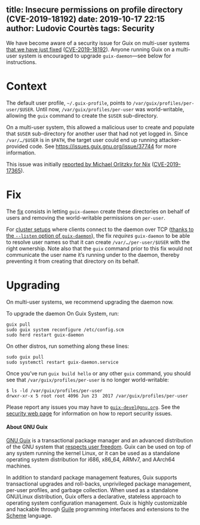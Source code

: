 title: Insecure permissions on profile directory (CVE-2019-18192)
date: 2019-10-17 22:15
author: Ludovic Courtès
tags: Security
---
We have become aware of a security issue for Guix on multi-user systems
[that we have just fixed](https://issues.guix.gnu.org/issue/37744)
([CVE-2019-18192](https://nvd.nist.gov/vuln/detail?vulnId=CVE-2019-18192)).
Anyone running Guix on a multi-user system is encouraged to upgrade
`guix-daemon`—see below for instructions.

# Context

The default user profile, `~/.guix-profile`, points to
`/var/guix/profiles/per-user/$USER`.  Until now,
`/var/guix/profiles/per-user` was world-writable, allowing the `guix`
command to create the `$USER` sub-directory.

On a multi-user system, this allowed a malicious user to create and
populate that `$USER` sub-directory for another user that had not yet
logged in.  Since `/var/…/$USER` is in `$PATH`, the target user could
end up running attacker-provided code.  See
https://issues.guix.gnu.org/issue/37744 for more information.

This issue was initially [reported by Michael Orlitzky for
Nix](https://www.openwall.com/lists/oss-security/2019/10/09/4)
([CVE-2019-17365](https://nvd.nist.gov/vuln/detail?vulnId=CVE-2019-17365)).

# Fix

The [fix](https://issues.guix.gnu.org/issue/37744) consists in letting
`guix-daemon` create these directories on behalf of users and removing
the world-writable permissions on `per-user`.

For [cluster
setups](https://hpc.guix.info/blog/2017/11/installing-guix-on-a-cluster/)
where clients connect to the daemon over TCP ([thanks to the `--listen`
option of
`guix-daemon`](https://guix.gnu.org/manual/en/html_node/Invoking-guix_002ddaemon.html)),
the fix _requires_ `guix-daemon` to be able to resolve user names so
that it can create `/var/…/per-user/$USER` with the right ownership.
Note also that the `guix` command prior to this fix would not
communicate the user name it’s running under to the daemon, thereby
preventing it from creating that directory on its behalf.

# Upgrading

On multi-user systems, we recommend upgrading the daemon now.

To upgrade the daemon On Guix System, run:

```
guix pull
sudo guix system reconfigure /etc/config.scm
sudo herd restart guix-daemon
```

On other distros, run something along these lines:

```
sudo guix pull
sudo systemctl restart guix-daemon.service
```

Once you’ve run `guix build hello` or any other `guix` command, you
should see that `/var/guix/profiles/per-user` is no longer
world-writable:

```
$ ls -ld /var/guix/profiles/per-user
drwxr-xr-x 5 root root 4096 Jun 23  2017 /var/guix/profiles/per-user
```

Please report any issues you may have to
[`guix-devel@gnu.org`](https://guix.gnu.org/contact/).  See the
[security web page](https://guix.gnu.org/security/) for information on
how to report security issues.

#### About GNU Guix

[GNU Guix](https://www.gnu.org/software/guix) is a transactional package
manager and an advanced distribution of the GNU system that [respects
user
freedom](https://www.gnu.org/distros/free-system-distribution-guidelines.html).
Guix can be used on top of any system running the kernel Linux, or it
can be used as a standalone operating system distribution for i686,
x86_64, ARMv7, and AArch64 machines.

In addition to standard package management features, Guix supports
transactional upgrades and roll-backs, unprivileged package management,
per-user profiles, and garbage collection.  When used as a standalone
GNU/Linux distribution, Guix offers a declarative, stateless approach to
operating system configuration management.  Guix is highly customizable
and hackable through [Guile](https://www.gnu.org/software/guile)
programming interfaces and extensions to the
[Scheme](http://schemers.org) language.
